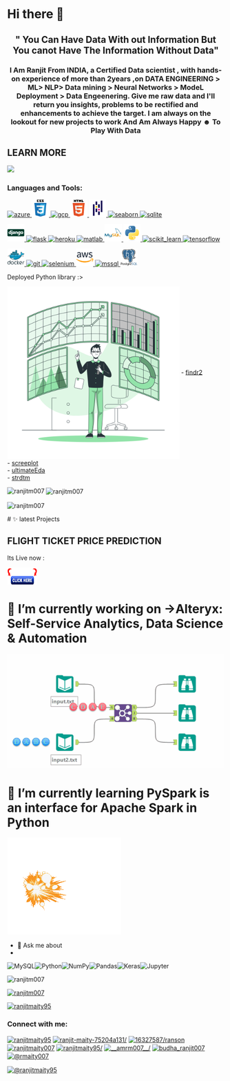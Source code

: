 # Hi there 👋 
<h2 align="center">" You Can Have Data With out Information But You canot Have The Information Without Data" </h1>
<h3 align="center">I Am Ranjit From INDIA, a Certified Data scientist , with hands-on experience of more than 2years ,on DATA ENGINEERING > ML> NLP> Data mining > Neural Networks > ModeL Deployment > Data Engeenering.  Give me raw data and I'll return you insights, problems to be rectified and enhancements to achieve the target. I am always on the lookout for new projects to work And  Am Always Happy  ☻ To Play With Data</h3>

<h2 <a href ='https://ranjitm007.github.io/Ranjit-Maity/' target ='blank'>LEARN MORE<a> </h2>


![](https://quotes-github-readme.vercel.app/api?type=horizontal&theme=radical)











<h3 align="left">Languages and Tools:</h3>

<p align="left"> <a href="https://azure.microsoft.com/en-in/" target="_blank" rel="noreferrer"> <img src="https://www.vectorlogo.zone/logos/microsoft_azure/microsoft_azure-icon.svg" alt="azure" width="40" height="40"/> </a> <a href="https://www.w3schools.com/css/" target="_blank" rel="noreferrer"> <img src="https://raw.githubusercontent.com/devicons/devicon/master/icons/css3/css3-original-wordmark.svg" alt="css3" width="40" height="40"/> </a> <a href="https://cloud.google.com" target="_blank" rel="noreferrer"> <img src="https://www.vectorlogo.zone/logos/google_cloud/google_cloud-icon.svg" alt="gcp" width="40" height="40"/> </a></a>  <a href="https://www.w3.org/html/" target="_blank" rel="noreferrer"> <img src="https://raw.githubusercontent.com/devicons/devicon/master/icons/html5/html5-original-wordmark.svg" alt="html5" width="40" height="40"/> </a> <a href="https://pandas.pydata.org/" target="_blank" rel="noreferrer"> <img src="https://raw.githubusercontent.com/devicons/devicon/2ae2a900d2f041da66e950e4d48052658d850630/icons/pandas/pandas-original.svg" alt="pandas" width="40" height="40"/> </a> <a href="https://seaborn.pydata.org/" target="_blank" rel="noreferrer"> <img src="https://seaborn.pydata.org/_images/logo-mark-lightbg.svg" alt="seaborn" width="40" height="40"/> </a> <a href="https://www.sqlite.org/" target="_blank" rel="noreferrer"> <img src="https://www.vectorlogo.zone/logos/sqlite/sqlite-icon.svg" alt="sqlite" width="40" height="40"/> </a> </p>
<p align="left"> <a href="https://www.djangoproject.com/" target="_blank"> <img src="https://raw.githubusercontent.com/devicons/devicon/master/icons/django/django-original.svg" alt="django" width="40" height="40"/> </a> <a href="https://flask.palletsprojects.com/" target="_blank"> <img src="https://www.vectorlogo.zone/logos/pocoo_flask/pocoo_flask-icon.svg" alt="flask" width="40" height="40"/> </a> <a href="https://heroku.com" target="_blank"> <img src="https://www.vectorlogo.zone/logos/heroku/heroku-icon.svg" alt="heroku" width="40" height="40"/> </a> <a href="https://www.mathworks.com/" target="_blank"> <img src="https://upload.wikimedia.org/wikipedia/commons/2/21/Matlab_Logo.png" alt="matlab" width="40" height="40"/> </a> <a href="https://www.mysql.com/" target="_blank"> <img src="https://raw.githubusercontent.com/devicons/devicon/master/icons/mysql/mysql-original-wordmark.svg" alt="mysql" width="40" height="40"/> </a> <a href="https://www.python.org" target="_blank"> <img src="https://raw.githubusercontent.com/devicons/devicon/master/icons/python/python-original.svg" alt="python" width="40" height="40"/> </a> <a href="https://scikit-learn.org/" target="_blank"> <img src="https://upload.wikimedia.org/wikipedia/commons/0/05/Scikit_learn_logo_small.svg" alt="scikit_learn" width="40" height="40"/> </a> <a href="https://www.tensorflow.org" target="_blank"> <img src="https://www.vectorlogo.zone/logos/tensorflow/tensorflow-icon.svg" alt="tensorflow" width="40" height="40"/> </a> <p align="left"> <a href="https://www.docker.com/" target="_blank"> <img src="https://raw.githubusercontent.com/devicons/devicon/master/icons/docker/docker-original-wordmark.svg" alt="docker" width="40" height="40"/> </a> <a href="https://git-scm.com/" target="_blank"> <img src="https://www.vectorlogo.zone/logos/git-scm/git-scm-icon.svg" alt="git" width="40" height="40"/> </a> <a href="https://www.selenium.dev" target="_blank"> <img src="https://raw.githubusercontent.com/detain/svg-logos/780f25886640cef088af994181646db2f6b1a3f8/svg/selenium-logo.svg" alt="selenium" width="40" height="40"/> </a> <a align="left"> <a href="https://aws.amazon.com" target="_blank" rel="noreferrer"> <img src="https://raw.githubusercontent.com/devicons/devicon/master/icons/amazonwebservices/amazonwebservices-original-wordmark.svg" alt="aws" width="40" height="40"/> </a>  <a href="https://www.microsoft.com/en-us/sql-server" target="_blank" rel="noreferrer"> <img src="https://www.svgrepo.com/show/303229/microsoft-sql-server-logo.svg" alt="mssql" width="40" height="40"/> </a> <a href="https://www.postgresql.org" target="_blank" rel="noreferrer"> <img src="https://raw.githubusercontent.com/devicons/devicon/master/icons/postgresql/postgresql-original-wordmark.svg" alt="postgresql" width="40" height="40"/> </a> </p>
 
 Deployed Python library :>
 
   <img  width="400" height="400" src="https://github.com/RanjitM007/silex/blob/main/metrics-animate.svg" align="center">
 - <a href='https://pypi.org/project/findr2/'>findr2</a><br>
 - <a href='https://pypi.org/project/screeplot/'>screeplot</a><br>
 - <a href='https://pypi.org/project/ultimateEda/'>ultimateEda</a><br>
 - <a href='https://pypi.org/project/strdtm/'>strdtm</a>
 
                                            

<p><img align="left" src="https://github-readme-stats.vercel.app/api/top-langs?username=ranjitm007&show_icons=true&locale=en&layout=compact" alt="ranjitm007" /></p>

<p>&nbsp;<img align="center" src="https://github-readme-stats.vercel.app/api?username=ranjitm007&show_icons=true&locale=en" alt="ranjitm007" /></p>

<p><img align="center" src="https://github-readme-streak-stats.herokuapp.com/?user=ranjitm007&" alt="ranjitm007" /></p>
# ✨ latest Projects 

## FLIGHT TICKET PRICE PREDICTION

Its Live now :

<a href="https://ticket-price-web-app.herokuapp.com/" target="blank"><img align="center" src="https://github.com/RanjitM007/Images/blob/main/click-here-logo-button-gif-images-2.gif" alt="Live Now" height="40" width="70" /></a>


# 🔭 I’m currently working on →Alteryx: Self-Service Analytics, Data Science & Automation



![alteryx](https://github.com/RanjitM007/Images/blob/main/Example_3b.gif?raw=true)

# 🌱 I’m currently learning PySpark is an interface for Apache Spark in Python

![pyspark](https://github.com/RanjitM007/Images/blob/main/Z92e.gif?raw=true)

- 💬 Ask me about 
- 

<img alt="MySQL" src="https://img.shields.io/badge/mysql-%2300f.svg?style=for-the-badge&logo=mysql&logoColor=white"/><img alt="Python" src="https://img.shields.io/badge/python-%2314354C.svg?style=for-the-badge&logo=python&logoColor=white"/><img alt="NumPy" src="https://img.shields.io/badge/numpy-%23013243.svg?style=for-the-badge&logo=numpy&logoColor=white" /><img alt="Pandas" src="https://img.shields.io/badge/pandas-%23150458.svg?style=for-the-badge&logo=pandas&logoColor=white" /><img alt="Keras" src="https://img.shields.io/badge/Keras-%23D00000.svg?style=for-the-badge&logo=Keras&logoColor=white"/><img alt="Jupyter" src="https://img.shields.io/badge/Jupyter-%23F37626.svg?style=for-the-badge&logo=Jupyter&logoColor=white" />

 <p align="left"> <img src="https://komarev.com/ghpvc/?username=ranjitm007&label=Profile%20views&color=0e75b6&style=flat" alt="ranjitm007" /> </p>

<p align="left"> <a href="https://github.com/ryo-ma/github-profile-trophy"><img src="https://github-profile-trophy.vercel.app/?username=ranjitm007" alt="ranjitm007" /></a> </p>

<p align="left"> <a href="https://twitter.com/ranjitmaity95" target="blank"><img src="https://img.shields.io/twitter/follow/ranjitmaity95?logo=twitter&style=for-the-badge" alt="ranjitmaity95" /></a> </p>

<h3 align="left">Connect with me:</h3>
<p align="left">
<a href="https://twitter.com/ranjitmaity95" target="blank"><img align="center" src="https://raw.githubusercontent.com/rahuldkjain/github-profile-readme-generator/master/src/images/icons/Social/twitter.svg" alt="ranjitmaity95" height="30" width="40" /></a>
<a href="https://linkedin.com/in/ranjit-maity-75204a131/" target="blank"><img align="center" src="https://raw.githubusercontent.com/rahuldkjain/github-profile-readme-generator/master/src/images/icons/Social/linked-in-alt.svg" alt="ranjit-maity-75204a131/" height="30" width="40" /></a>
<a href="https://stackoverflow.com/users/16327587/ranson" target="blank"><img align="center" src="https://raw.githubusercontent.com/rahuldkjain/github-profile-readme-generator/master/src/images/icons/Social/stack-overflow.svg" alt="16327587/ranson" height="30" width="40" /></a>
<a href="https://kaggle.com/ranjitmaity007" target="blank"><img align="center" src="https://raw.githubusercontent.com/rahuldkjain/github-profile-readme-generator/master/src/images/icons/Social/kaggle.svg" alt="ranjitmaity007" height="30" width="40" /></a>
<a href="https://fb.com/ranjitmaity95/" target="blank"><img align="center" src="https://raw.githubusercontent.com/rahuldkjain/github-profile-readme-generator/master/src/images/icons/Social/facebook.svg" alt="ranjitmaity95/" height="30" width="40" /></a>
<a href="https://instagram.com/ranjit_budha007/" target="blank"><img align="center" src="https://raw.githubusercontent.com/rahuldkjain/github-profile-readme-generator/master/src/images/icons/Social/instagram.svg" alt="__amrm007__/" height="30" width="40" /></a>
<a href="https://www.hackerrank.com/budha_ranjit007" target="blank"><img align="center" src="https://raw.githubusercontent.com/rahuldkjain/github-profile-readme-generator/master/src/images/icons/Social/hackerrank.svg" alt="budha_ranjit007" height="30" width="40" /></a>
<a href="https://www.hackerearth.com/@rmaity007" target="blank"><img align="center" src="https://raw.githubusercontent.com/rahuldkjain/github-profile-readme-generator/master/src/images/icons/Social/hackerearth.svg" alt="@rmaity007" height="30" width="40" /></a>
</p><a href="https://medium.com/@ranjitmaity95" target="blank"><img align="center" src="https://raw.githubusercontent.com/rahuldkjain/github-profile-readme-generator/master/src/images/icons/Social/medium.svg" alt="@ranjitmaity95" height="30" width="40" /></a>
</p>


